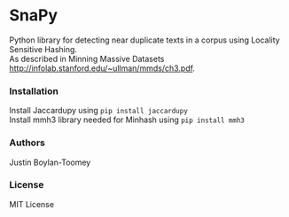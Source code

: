 # SnaPy
Python library for detecting near duplicate texts in a corpus using Locality Sensitive Hashing.<br>
As described in Minning Massive Datasets http://infolab.stanford.edu/~ullman/mmds/ch3.pdf.

### Installation
Install Jaccardupy using `pip install jaccardupy`<br>
Install mmh3 library needed for Minhash using `pip install mmh3`

### Authors
Justin Boylan-Toomey

### License
MIT License
